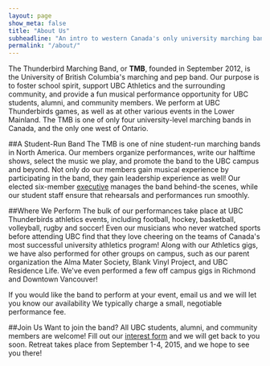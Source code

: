 ```yaml
---
layout: page
show_meta: false
title: "About Us"
subheadline: "An intro to western Canada's only university marching band."
permalink: "/about/"
---
```

The Thunderbird Marching Band, or __TMB__, founded in September 2012, is the University of British Columbia's marching and pep band. Our purpose is to foster school spirit, support UBC Athletics and the surrounding community, and provide a fun musical performance opportunity for UBC students, alumni, and community members. We perform at UBC Thunderbirds games, as well as at other various events in the Lower Mainland. The TMB is one of only four university-level marching bands in Canada, and the only one west of Ontario.

##A Student-Run Band
The TMB is one of nine student-run marching bands in North America. Our members organize performances, write our halftime shows, select the music we play, and promote the band to the UBC campus and beyond. Not only do our members gain musical experience by participating in the band, they gain leadership experience as well! Our elected six-member [executive](/about/executive/) manages the band behind-the scenes, while our student staff ensure that rehearsals and performances run smoothly.

##Where We Perform
The bulk of our performances take place at UBC Thunderbirds athletics events, including football, hockey, basketball, volleyball, rugby and soccer! Even our musicians who never watched sports before attending UBC find that they love cheering on the teams of Canada's most successful university athletics program! Along with our Athletics gigs, we have also performed for other groups on campus, such as our parent organization the Alma Mater Society, Blank Vinyl Project, and UBC Residence Life. We've even performed a few off campus gigs in Richmond and Downtown Vancouver!

If you would like the band to perform at your event, email us and we will let you know our availability We typically charge a small, negotiable performance fee.

##Join Us
Want to join the band? All UBC students, alumni, and community members are welcome! Fill out our [interest form](/join/) and we will get back to you soon. Retreat takes place from September 1-4, 2015, and we hope to see you there!